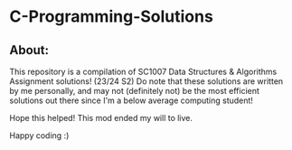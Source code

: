 # C-Programming-Solutions

## About:
This repository is a compilation of SC1007 Data Structures & Algorithms Assignment solutions! (23/24 S2)
Do note that these solutions are written by me personally, and may not (definitely not) be the most efficient solutions out there since I'm a below average computing student!

Hope this helped! This mod ended my will to live.

Happy coding :)

